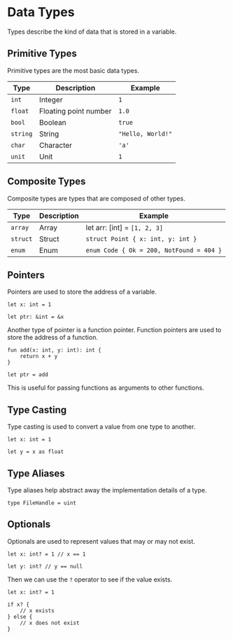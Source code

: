 # Data Types

Types describe the kind of data that is stored in a variable. 

## Primitive Types

Primitive types are the most basic data types.

| Type | Description | Example |
| ---- | ----------- | ------- |
| `int` | Integer | `1` |
| `float` | Floating point number | `1.0` |
| `bool` | Boolean | `true` |
| `string` | String | `"Hello, World!"` |
| `char` | Character | `'a'` |
| `unit` | Unit | `1` |


## Composite Types

Composite types are types that are composed of other types.

| Type | Description | Example |
| ---- | ----------- | ------- |
| `array` | Array | let arr: [int] = `[1, 2, 3]` |
| `struct` | Struct | `struct Point { x: int, y: int }` |
| `enum` | Enum | `enum Code { Ok = 200, NotFound = 404 }` |

## Pointers

Pointers are used to store the address of a variable.

```ruda
let x: int = 1

let ptr: &int = &x
```

Another type of pointer is a function pointer. Function pointers are used to store the address of a function.

```ruda
fun add(x: int, y: int): int {
    return x + y
}

let ptr = add
```

This is useful for passing functions as arguments to other functions.

## Type Casting

Type casting is used to convert a value from one type to another.

```ruda
let x: int = 1

let y = x as float
```

## Type Aliases

Type aliases help abstract away the implementation details of a type.

```ruda
type FileHandle = uint
```

## Optionals

Optionals are used to represent values that may or may not exist.

```ruda
let x: int? = 1 // x == 1

let y: int? // y == null
```

Then we can use the `?` operator to see if the value exists.

```ruda
let x: int? = 1

if x? {
    // x exists
} else {
    // x does not exist
}
```